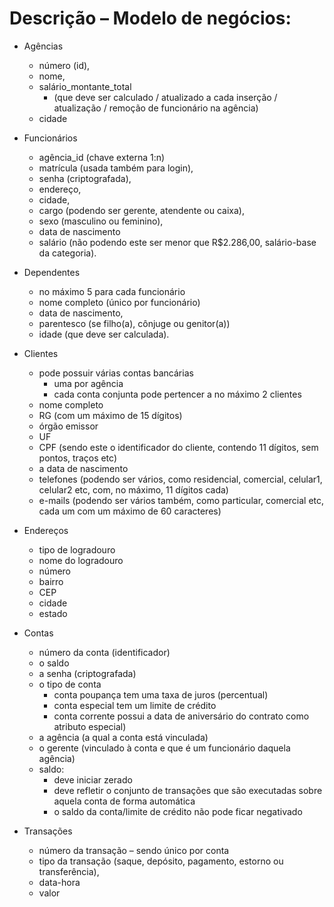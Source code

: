 # Descrição – Modelo de negócios:

- Agências
  - número (id), 
  - nome, 
  - salário_montante_total
    - (que deve ser calculado / atualizado a cada inserção / atualização / remoção de funcionário na
    agência)
  - cidade 


- Funcionários
  - agência_id (chave externa 1:n) 
  - matrícula (usada também para login), 
  - senha (criptografada), 
  - endereço, 
  - cidade, 
  - cargo (podendo ser gerente, atendente ou caixa), 
  - sexo (masculino ou feminino), 
  - data de nascimento 
  - salário (não podendo este ser menor que R$2.286,00, salário-base da categoria). 


- Dependentes 
  - no máximo 5 para cada funcionário
  - nome completo (único por funcionário)
  - data de nascimento, 
  - parentesco (se filho(a), cônjuge ou genitor(a))
  - idade (que deve ser calculada).


- Clientes
  - pode possuir várias contas bancárias
    - uma por agência 
    - cada conta conjunta pode pertencer a no máximo 2 clientes
  - nome completo
  - RG (com um máximo de 15 dígitos)
  - órgão emissor
  - UF
  - CPF (sendo este o identificador do cliente, contendo 11 dígitos, sem pontos, traços etc)
  - a data de nascimento
  - telefones (podendo ser vários, como residencial, comercial, celular1, celular2 etc, com, no máximo, 11 dígitos cada)
  - e-mails (podendo ser vários também, como particular, comercial etc, cada um com um máximo de 60 caracteres)


- Endereços 
  - tipo de logradouro
  - nome do logradouro
  - número
  - bairro
  - CEP
  - cidade
  - estado


- Contas
  - número da conta (identificador)
  - o saldo
  - a senha (criptografada)
  - o tipo de conta 
    - conta poupança tem uma taxa de juros (percentual) 
    - conta especial tem um limite de crédito
    - conta corrente possui a data de aniversário do contrato como atributo especial)
  - a agência (a qual a conta está vinculada)
  - o gerente (vinculado à conta e que é um funcionário daquela agência)
  - saldo:
    - deve iniciar zerado
    - deve refletir o conjunto de transações que são executadas sobre aquela conta de forma automática
    - o saldo da conta/limite de crédito não pode ficar negativado


- Transações 
  - número da transação – sendo único por conta
  - tipo da transação (saque, depósito, pagamento, estorno ou transferência),
  - data-hora 
  - valor
